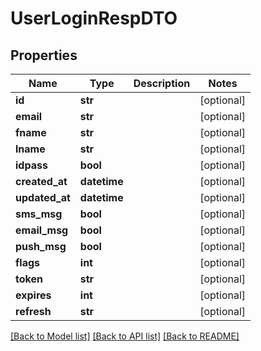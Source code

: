 # UserLoginRespDTO

## Properties
Name | Type | Description | Notes
------------ | ------------- | ------------- | -------------
**id** | **str** |  | [optional] 
**email** | **str** |  | [optional] 
**fname** | **str** |  | [optional] 
**lname** | **str** |  | [optional] 
**idpass** | **bool** |  | [optional] 
**created_at** | **datetime** |  | [optional] 
**updated_at** | **datetime** |  | [optional] 
**sms_msg** | **bool** |  | [optional] 
**email_msg** | **bool** |  | [optional] 
**push_msg** | **bool** |  | [optional] 
**flags** | **int** |  | [optional] 
**token** | **str** |  | [optional] 
**expires** | **int** |  | [optional] 
**refresh** | **str** |  | [optional] 

[[Back to Model list]](../README.md#documentation-for-models) [[Back to API list]](../README.md#documentation-for-api-endpoints) [[Back to README]](../README.md)


